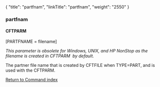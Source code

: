 {
    "title": "partfnam",
    "linkTitle": "partfnam",
    "weight": "2550"
}<span id="partfnam"></span>

### partfnam

#### CFTPARM

\[PARTFNAME = filename\]

*This parameter is obsolete for Windows, UNIX, and HP NonStop as the filename is created in CFTPARM  by default.*

The partner file name that is created by CFTFILE when TYPE=PART, and
is used with the CFTPARM.

[Return to Command index](../../)
